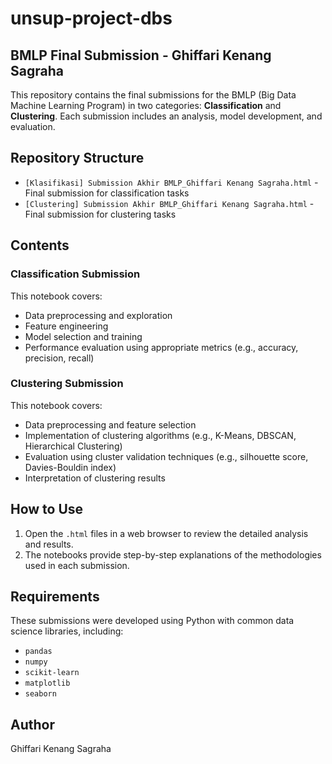 # unsup-project-dbs
## BMLP Final Submission - Ghiffari Kenang Sagraha

This repository contains the final submissions for the BMLP (Big Data Machine Learning Program) in two categories: **Classification** and **Clustering**. Each submission includes an analysis, model development, and evaluation.

## Repository Structure
- `[Klasifikasi] Submission Akhir BMLP_Ghiffari Kenang Sagraha.html` - Final submission for classification tasks
- `[Clustering] Submission Akhir BMLP_Ghiffari Kenang Sagraha.html` - Final submission for clustering tasks

## Contents
### Classification Submission
This notebook covers:
- Data preprocessing and exploration
- Feature engineering
- Model selection and training
- Performance evaluation using appropriate metrics (e.g., accuracy, precision, recall)

### Clustering Submission
This notebook covers:
- Data preprocessing and feature selection
- Implementation of clustering algorithms (e.g., K-Means, DBSCAN, Hierarchical Clustering)
- Evaluation using cluster validation techniques (e.g., silhouette score, Davies-Bouldin index)
- Interpretation of clustering results

## How to Use
1. Open the `.html` files in a web browser to review the detailed analysis and results.
2. The notebooks provide step-by-step explanations of the methodologies used in each submission.

## Requirements
These submissions were developed using Python with common data science libraries, including:
- `pandas`
- `numpy`
- `scikit-learn`
- `matplotlib`
- `seaborn`

## Author
Ghiffari Kenang Sagraha

